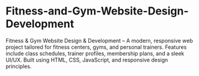 # Fitness-and-Gym-Website-Design-Development
Fitness &amp; Gym Website Design &amp; Development – A modern, responsive web project tailored for fitness centers, gyms, and personal trainers. Features include class schedules, trainer profiles, membership plans, and a sleek UI/UX. Built using HTML, CSS, JavaScript, and responsive design principles.
